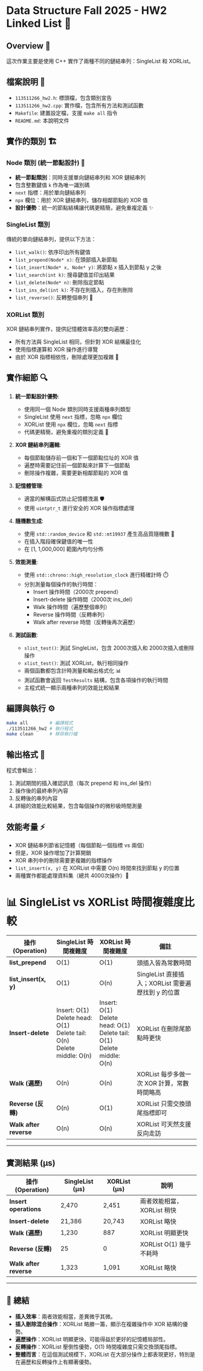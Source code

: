 # Data Structure Fall 2025 - HW2 Linked List 🔗
## Overview 📖
這次作業主要是使用 C++ 實作了兩種不同的鏈結串列：SingleList 和 XORList。

## 檔案說明 📁
- `113511266_hw2.h`: 標頭檔，包含類別宣告
- `113511266_hw2.cpp`: 實作檔，包含所有方法和測試函數
- `Makefile`: 建置設定檔，支援 `make all` 指令
- `README.md`: 本說明文件

## 實作的類別 🏗️

### Node 類別 (統一節點設計) 🎯
- **統一節點類別**：同時支援單向鏈結串列和 XOR 鏈結串列
- 包含整數鍵值 `k` 作為唯一識別碼
- `next` 指標：用於單向鏈結串列
- `npx` 欄位：用於 XOR 鏈結串列，儲存相鄰節點的 XOR 值
- **設計優勢**：統一的節點結構讓代碼更精簡，避免重複定義 ✨

### SingleList 類別 
傳統的單向鏈結串列，提供以下方法：
- `list_walk()`: 依序印出所有鍵值
- `list_prepend(Node* x)`: 在頭部插入新節點
- `list_insert(Node* x, Node* y)`: 將節點 x 插入到節點 y 之後  
- `list_search(int k)`: 搜尋鍵值並印出結果
- `list_delete(Node* n)`: 刪除指定節點
- `list_ins_del(int k)`: 不存在則插入，存在則刪除
- `list_reverse()`: 反轉整個串列 🔄

### XORList 類別
XOR 鏈結串列實作，提供記憶體效率高的雙向遍歷：
- 所有方法與 SingleList 相同，但針對 XOR 結構最佳化
- 使用指標運算和 XOR 操作進行導覽  
- 由於 XOR 指標相依性，刪除處理更加複雜 🧩

## 實作細節 🔍

1. **統一節點設計優勢**: 
   - 使用同一個 Node 類別同時支援兩種串列類型
   - SingleList 使用 `next` 指標，忽略 `npx` 欄位
   - XORList 使用 `npx` 欄位，忽略 `next` 指標
   - 代碼更精簡，避免重複的類別定義 🎯

2. **XOR 鏈結串列邏輯**: 
   - 每個節點儲存前一個和下一個節點位址的 XOR 值
   - 遍歷時需要記住前一個節點來計算下一個節點
   - 刪除操作複雜，需要更新相鄰節點的 XOR 值

3. **記憶體管理**: 
   - 適當的解構函式防止記憶體洩漏 🛡️
   - 使用 `uintptr_t` 進行安全的 XOR 操作指標處理

4. **隨機數生成**: 
   - 使用 `std::random_device` 和 `std::mt19937` 產生高品質隨機數 🎲
   - 在插入階段確保鍵值的唯一性
   - 在 [1, 1,000,000] 範圍內均勻分佈

4. **效能測量**:
   - 使用 `std::chrono::high_resolution_clock` 進行精確計時 ⏱️
   - 分別測量每個操作的執行時間：
     - Insert 操作時間（2000次 prepend）
     - Insert-delete 操作時間（2000次 ins_del）
     - Walk 操作時間（遍歷整個串列）
     - Reverse 操作時間（反轉串列）
     - Walk after reverse 時間（反轉後再次遍歷）

5. **測試函數**:
   - `slist_test()`: 測試 SingleList，包含 2000次插入和 2000次插入或刪除操作
   - `xlist_test()`: 測試 XORList，執行相同操作
   - 兩個函數都包含計時測量和輸出格式化 📊
   - 測試函數會返回 `TestResults` 結構，包含各項操作的執行時間
   - 主程式統一顯示兩種串列的效能比較結果

## 編譯與執行 ⚙️
```bash
make all        # 編譯程式
./113511266_hw2 # 執行程式
make clean      # 移除執行檔
```

## 輸出格式 📝
程式會輸出：
1. 測試期間的插入確認訊息（每次 prepend 和 ins_del 操作）
2. 操作後的最終串列內容
3. 反轉後的串列內容  
4. 詳細的效能比較結果，包含每個操作的微秒級時間測量

## 效能考量 ⚡
- XOR 鏈結串列節省記憶體（每個節點一個指標 vs 兩個）
- 但是，XOR 操作增加了計算開銷
- XOR 串列中的刪除需要更複雜的指標操作
- `list_insert(x, y)` 在 XORList 中需要 O(n) 時間來找到節點 y 的位置
- 兩種實作都能處理資料集（總共 4000次操作）💪

# 📊 SingleList vs XORList 時間複雜度比較

| 操作 (Operation)         | SingleList 時間複雜度 | XORList 時間複雜度 | 備註 |
|---------------------------|-----------------------|--------------------|------|
| **list_prepend**          | O(1)                 | O(1)               | 頭插入皆為常數時間 |
| **list_insert(x, y)**     | O(1)                 | O(n)               | SingleList 直接插入；XORList 需要遍歷找到 y 的位置 |
| **Insert-delete**         | Insert: O(1)<br>Delete head: O(1)<br>Delete tail: O(n)<br>Delete middle: O(n) | Insert: O(1)<br>Delete head: O(1)<br>Delete tail: O(1)<br>Delete middle: O(n) | XORList 在刪除尾節點時更快 |
| **Walk (遍歷)**           | O(n)                 | O(n)               | XORList 每步多做一次 XOR 計算，常數時間略高 |
| **Reverse (反轉)**        | O(n)                 | O(1)               | XORList 只需交換頭尾指標即可 |
| **Walk after reverse**    | O(n)                 | O(n)               | XORList 可天然支援反向走訪 |

---

## 實測結果 (μs)

| 操作 (Operation)         | SingleList (μs) | XORList (μs) | 說明 |
|---------------------------|-----------------|--------------|------|
| **Insert operations**     | 2,470           | 2,451        | 兩者效能相當，XORList 稍快 |
| **Insert-delete**         | 21,386          | 20,743       | XORList 略快 |
| **Walk (遍歷)**           | 1,230           | 887          | XORList 明顯更快 |
| **Reverse (反轉)**        | 25              | 0            | XORList O(1) 幾乎不耗時 |
| **Walk after reverse**    | 1,323           | 1,091        | XORList 略快 |

---

## 📌 總結
- **插入效率**：兩者效能相當，差異微乎其微。  
- **插入刪除混合操作**：XORList 略勝一籌，顯示在複雜操作中 XOR 結構的優勢。
- **遍歷操作**：XORList 明顯更快，可能得益於更好的記憶體局部性。
- **反轉操作**：XORList 壓倒性優勢，O(1) 時間複雜度只需交換頭尾指標。  
- **整體而言**：在這個測試規模下，XORList 在大部分操作上都表現更好，特別是在遍歷和反轉操作上有顯著優勢。  